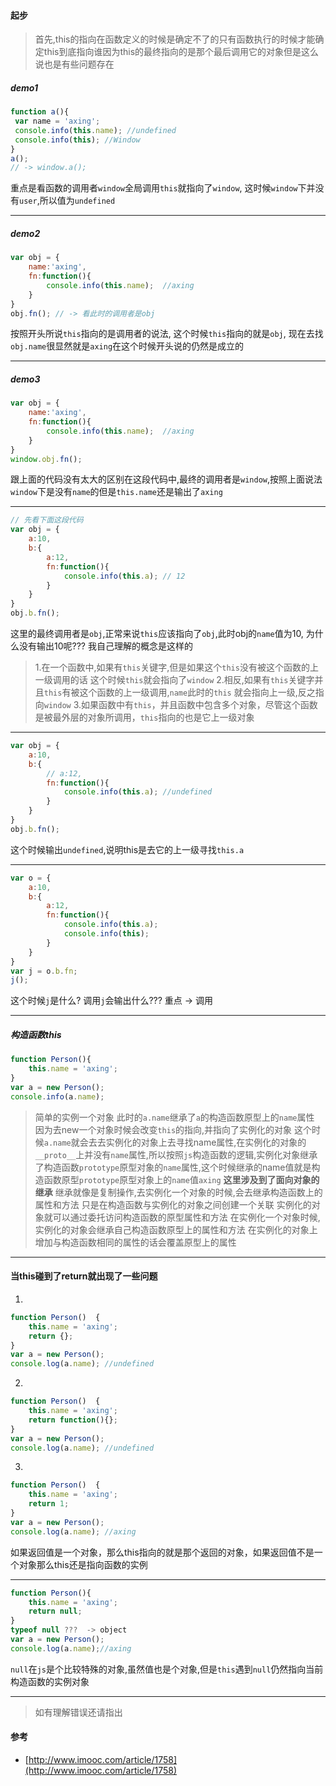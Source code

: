 


#### 起步
> 首先,this的指向在函数定义的时候是确定不了的只有函数执行的时候才能确定this到底指向谁因为this的最终指向的是那个最后调用它的对象但是这么说也是有些问题存在
<!-- more -->


##### demo1 
 ```javascript
function a(){
  var name = 'axing';
  console.info(this.name); //undefined
  console.info(this); //Window
}
a(); 
// -> window.a();
 ```
 重点是看函数的调用者`window`全局调用`this`就指向了`window`, 这时候`window`下并没有`user`,所以值为`undefined`

---


 ##### demo2
```javascript
var obj = {
    name:'axing',
    fn:function(){
        console.info(this.name);  //axing
    }
}
obj.fn(); // -> 看此时的调用者是obj
```
按照开头所说`this`指向的是调用者的说法, 这个时候`this`指向的就是`obj`, 现在去找`obj.name`很显然就是`axing`在这个时候开头说的仍然是成立的

---

##### demo3
```javascript
var obj = {
    name:'axing',
    fn:function(){
        console.info(this.name);  //axing
    }
}
window.obj.fn();
```
跟上面的代码没有太大的区别在这段代码中,最终的调用者是`window`,按照上面说法`window`下是没有`name`的但是`this.name`还是输出了`axing`

---
```javascript
// 先看下面这段代码
var obj = {
    a:10,
    b:{
        a:12,
        fn:function(){
            console.info(this.a); // 12
        }
    }
}
obj.b.fn();
```
这里的最终调用者是`obj`,正常来说`this`应该指向了`obj`,此时obj的`name`值为10, 为什么没有输出10呢???
我自己理解的概念是这样的

> 1.在一个函数中,如果有`this`关键字,但是如果这个`this`没有被这个函数的上一级调用的话
这个时候`this`就会指向了`window`
2.相反,如果有`this`关键字并且`this`有被这个函数的上一级调用,`name`此时的`this`
就会指向上一级,反之指向`window`
3.如果函数中有`this`，并且函数中包含多个对象，尽管这个函数是被最外层的对象所调用，`this`指向的也是它上一级对象

---

```javascript
var obj = {
    a:10,
    b:{
        // a:12,
        fn:function(){
            console.info(this.a); //undefined
        }
    }
}
obj.b.fn();
```
这个时候输出`undefined`,说明this是去它的上一级寻找`this.a`

---

```javascript
var o = {
    a:10,
    b:{
        a:12,
        fn:function(){
            console.info(this.a);
            console.info(this); 
        }
    }
}
var j = o.b.fn;     
j(); 
```
这个时候`j`是什么? 调用`j`会输出什么???  重点 -> 调用

---


##### 构造函数this
```javascript
function Person(){
    this.name = 'axing';
}
var a = new Person();
console.info(a.name); 
```
> 简单的实例一个对象  此时的`a.name`继承了`a`的构造函数原型上的`name`属性
因为去new一个对象时候会改变`this`的指向,并指向了实例化的对象
这个时候`a.name`就会去去实例化的对象上去寻找name属性,在实例化的对象的`__proto__`上并没有`name`属性,所以按照`js`构造函数的逻辑,实例化对象继承了构造函数`prototype`原型对象的`name`属性,这个时候继承的name值就是构造函数原型`prototype`原型对象上的`name`值`axing`
**这里涉及到了面向对象的继承**
继承就像是复制操作,去实例化一个对象的时候,会去继承构造函数上的属性和方法
只是在构造函数与实例化的对象之间创建一个关联
实例化的对象就可以通过委托访问构造函数的原型属性和方法
在实例化一个对象时候,实例化的对象会继承自己构造函数原型上的属性和方法
在实例化的对象上增加与构造函数相同的属性的话会覆盖原型上的属性

---


#### 当this碰到了return就出现了一些问题
1.
```javascript
function Person()  {  
    this.name = 'axing';  
    return {};
}
var a = new Person();  
console.log(a.name); //undefined
```
2.
```javascript
function Person()  {  
    this.name = 'axing';  
    return function(){}; 
}
var a = new Person();  
console.log(a.name); //undefined
```
3.
```javascript
function Person()  {  
    this.name = 'axing';  
    return 1; 
}
var a = new Person();  
console.log(a.name); //axing
```
如果返回值是一个对象，那么this指向的就是那个返回的对象，如果返回值不是一个对象那么this还是指向函数的实例

---

```javascript
function Person(){  
    this.name = 'axing';  
    return null;
}
typeof null ???  -> object
var a = new Person();  
console.log(a.name);//axing

```
`null`在`js`是个比较特殊的对象,虽然值也是个对象,但是`this`遇到`null`仍然指向当前构造函数的实例对象

---

> 如有理解错误还请指出

#### 参考
  - [http://www.imooc.com/article/1758](http://www.imooc.com/article/1758)
